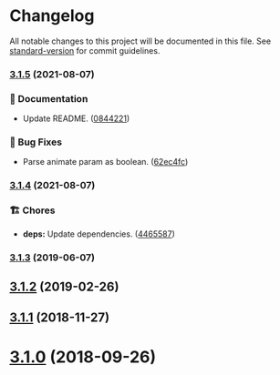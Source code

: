 # Changelog

All notable changes to this project will be documented in this file. See [standard-version](https://github.com/conventional-changelog/standard-version) for commit guidelines.

### [3.1.5](https://github.com/darkobits/lolcatjs/compare/v3.1.4...v3.1.5) (2021-08-07)


### 📖 Documentation

* Update README. ([0844221](https://github.com/darkobits/lolcatjs/commit/08442213e2e4480d43cdf67865e587a01ac118cf))


### 🐞 Bug Fixes

* Parse animate param as boolean. ([62ec4fc](https://github.com/darkobits/lolcatjs/commit/62ec4fca28608865e6af4393270fba8599b4c9fc))

### [3.1.4](https://github.com/darkobits/lolcatjs/compare/v3.1.3...v3.1.4) (2021-08-07)


### 🏗 Chores

* **deps:** Update dependencies. ([4465587](https://github.com/darkobits/lolcatjs/commit/44655873920306da381ba719e54a2877635ac457))

### [3.1.3](https://github.com/darkobits/lolcatjs/compare/v3.1.2...v3.1.3) (2019-06-07)



<a name="3.1.2"></a>
## [3.1.2](https://github.com/darkobits/lolcatjs/compare/v3.1.1...v3.1.2) (2019-02-26)



<a name="3.1.1"></a>
## [3.1.1](https://github.com/darkobits/lolcatjs/compare/v3.1.0...v3.1.1) (2018-11-27)



<a name="3.1.0"></a>
# [3.1.0](https://github.com/darkobits/lolcatjs/compare/v3.0.0...v3.1.0) (2018-09-26)
